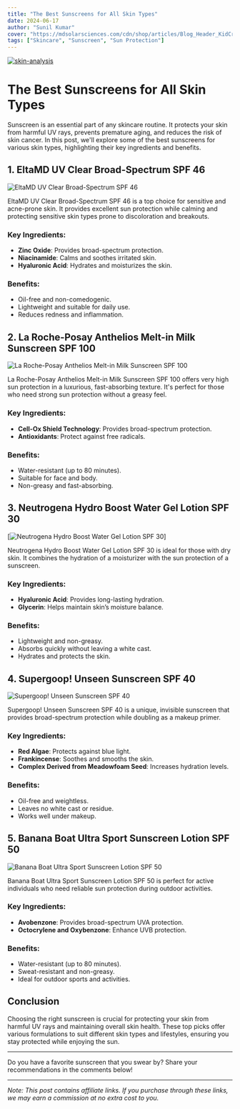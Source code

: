 ```yaml
---
title: "The Best Sunscreens for All Skin Types"
date: 2024-06-17
author: "Sunil Kumar"
cover: "https://mdsolarsciences.com/cdn/shop/articles/Blog_Header_KidCreme.v3_065afece-5f84-4e73-bbeb-48f374362365.jpg?v=1594501735&width=500"
tags: ["Skincare", "Sunscreen", "Sun Protection"]
---
```


[![skin-analysis](https://blogs.cosmi.skin/images/cosmi.jpeg)](https://www.cosmi.skin/skin-analysis)

# The Best Sunscreens for All Skin Types

Sunscreen is an essential part of any skincare routine. It protects your skin from harmful UV rays, prevents premature aging, and reduces the risk of skin cancer. In this post, we'll explore some of the best sunscreens for various skin types, highlighting their key ingredients and benefits.

## 1. **EltaMD UV Clear Broad-Spectrum SPF 46**

![EltaMD UV Clear Broad-Spectrum SPF 46](https://caresoul.in/cdn/shop/products/image_10bfb68e-456e-489c-98ed-9bc91e5d5000_1200x1200.jpg?v=1669566388)

EltaMD UV Clear Broad-Spectrum SPF 46 is a top choice for sensitive and acne-prone skin. It provides excellent sun protection while calming and protecting sensitive skin types prone to discoloration and breakouts.

### Key Ingredients:
- **Zinc Oxide**: Provides broad-spectrum protection.
- **Niacinamide**: Calms and soothes irritated skin.
- **Hyaluronic Acid**: Hydrates and moisturizes the skin.

### Benefits:
- Oil-free and non-comedogenic.
- Lightweight and suitable for daily use.
- Reduces redness and inflammation.

## 2. **La Roche-Posay Anthelios Melt-in Milk Sunscreen SPF 100**

![La Roche-Posay Anthelios Melt-in Milk Sunscreen SPF 100](https://images-cdn.ubuy.co.in/6585e5d8d7154a2d530288ca-la-roche-posay-anthelios-100-melt-in.jpg)

La Roche-Posay Anthelios Melt-in Milk Sunscreen SPF 100 offers very high sun protection in a luxurious, fast-absorbing texture. It's perfect for those who need strong sun protection without a greasy feel.

### Key Ingredients:
- **Cell-Ox Shield Technology**: Provides broad-spectrum protection.
- **Antioxidants**: Protect against free radicals.

### Benefits:
- Water-resistant (up to 80 minutes).
- Suitable for face and body.
- Non-greasy and fast-absorbing.

## 3. **Neutrogena Hydro Boost Water Gel Lotion SPF 30**

[![Neutrogena Hydro Boost Water Gel Lotion SPF 30](https://cdn11.bigcommerce.com/s-ilgxsy4t82/images/stencil/1280x1280/products/49082/93692/916CwoON1mL__14287.1659437834.jpg?c=1&imbypass=on)]

Neutrogena Hydro Boost Water Gel Lotion SPF 30 is ideal for those with dry skin. It combines the hydration of a moisturizer with the sun protection of a sunscreen.

### Key Ingredients:
- **Hyaluronic Acid**: Provides long-lasting hydration.
- **Glycerin**: Helps maintain skin’s moisture balance.

### Benefits:
- Lightweight and non-greasy.
- Absorbs quickly without leaving a white cast.
- Hydrates and protects the skin.

## 4. **Supergoop! Unseen Sunscreen SPF 40**

![Supergoop! Unseen Sunscreen SPF 40](https://supergoop.com/cdn/shop/files/Unseen_0.68oz_Img5_376bbee1-4f33-4739-aad1-e813875b5228.jpg?v=1718208073)

Supergoop! Unseen Sunscreen SPF 40 is a unique, invisible sunscreen that provides broad-spectrum protection while doubling as a makeup primer.

### Key Ingredients:
- **Red Algae**: Protects against blue light.
- **Frankincense**: Soothes and smooths the skin.
- **Complex Derived from Meadowfoam Seed**: Increases hydration levels.

### Benefits:
- Oil-free and weightless.
- Leaves no white cast or residue.
- Works well under makeup.

## 5. **Banana Boat Ultra Sport Sunscreen Lotion SPF 50**

![Banana Boat Ultra Sport Sunscreen Lotion SPF 50](https://supergoop.com/cdn/shop/files/Unseen_0.68oz_Img5_376bbee1-4f33-4739-aad1-e813875b5228.jpg?v=1718208073)

Banana Boat Ultra Sport Sunscreen Lotion SPF 50 is perfect for active individuals who need reliable sun protection during outdoor activities.

### Key Ingredients:
- **Avobenzone**: Provides broad-spectrum UVA protection.
- **Octocrylene and Oxybenzone**: Enhance UVB protection.

### Benefits:
- Water-resistant (up to 80 minutes).
- Sweat-resistant and non-greasy.
- Ideal for outdoor sports and activities.

## Conclusion

Choosing the right sunscreen is crucial for protecting your skin from harmful UV rays and maintaining overall skin health. These top picks offer various formulations to suit different skin types and lifestyles, ensuring you stay protected while enjoying the sun.

---

Do you have a favorite sunscreen that you swear by? Share your recommendations in the comments below!

---

*Note: This post contains affiliate links. If you purchase through these links, we may earn a commission at no extra cost to you.*
